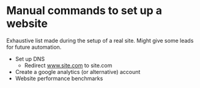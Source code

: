 # Manual commands to set up a website

Exhaustive list made during the setup of a real site. Might give some leads for future automation.

- Set up DNS
  - Redirect www.site.com to site.com
- Create a google analytics (or alternative) account
- Website performance benchmarks
